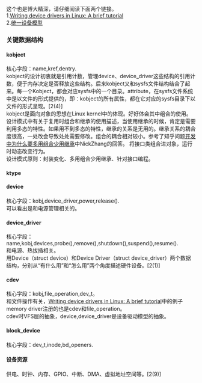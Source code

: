 这个也是博大精深，请仔细阅读下面两个链接。  
1.[Writing device drivers in Linux: A brief tutorial](http://freesoftwaremagazine.com/articles/drivers_linux/)  
2.[统一设备模型](http://www.wowotech.net/sort/device_model/page/2)  
  
### 关键数据结构  
#### kobject  
核心字段：name,kref,dentry.  
kobject的设计初衷就是引用计数，管理device、device_driver这些结构的引用计数，便于内存决定是否释放这些结构。后来kobject又和sysfs文件结构结合了起来。每一个Kobject，都会对应sysfs中的一个目录。attribute，在sysfs文件系统中是以文件的形式提供的，即：kobject的所有属性，都在它对应的sysfs目录下以文件的形式呈现。[2(4)]  
kobject是面向对象的思想在Linux kernel中的体现。好好体会其中组合的使用。  
设计模式中有关于复用时组合和继承的使用描述，当使用继承的时候，肯定是需要利用多态的特性。如果用不到多态的特性，继承的关系是无用的。继承关系的耦合度很高，一处改会导致处处需要修改。组合的耦合相对较小。参考了知乎问题[开发中为什么要多用组合少用继承](https://www.zhihu.com/question/49008835/answer/113876529)中NickZhang的回答。
将接口类组合进对象，运行时动态改变行为。  
设计模式原则：封装变化、多用组合少用继承、针对接口编程。    
#### ktype  
#### device  
核心字段：kobj,device_driver,power,release().  
可以看出是和电源管理相关的。  
#### device_driver  
核心字段：name,kobj,devices,probe(),remove(),shutdown(),suspend(),resume().  
和电源、热拔插相关。  
用Device（struct device）和Device Driver（struct device_driver）两个数据结构，分别从“有什么用”和“怎么用”两个角度描述硬件设备。[2(1)]  
#### cdev  
核心字段：kobj,file_operation,dev_t。  
和文件操作有关，[Writing device drivers in Linux: A brief tutorial](http://freesoftwaremagazine.com/articles/drivers_linux/)中的例子memory driver注册的也是cdev和file_operation。  
cdev时VFS层的抽象，device,device_driver是设备驱动模型的抽象。  
#### block_device  
核心字段：dev_t,inode,bd_openers.  
  
#### 设备资源  
供电、时钟、内存、GPIO、中断、DMA、虚拟地址空间等。[2(9)]  
  
